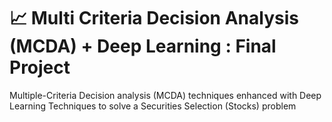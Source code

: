 
# 📈 Multi Criteria Decision Analysis (MCDA) + Deep Learning : Final Project

Multiple-Criteria Decision analysis (MCDA) techniques enhanced with Deep Learning Techniques to solve a Securities Selection (Stocks) problem
